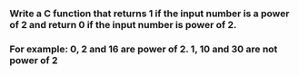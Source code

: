 ###  Write a C function that returns 1 if the input number is a power of 2 and return 0 if the input number is power of 2. 
### For example: 0, 2 and 16 are power of 2. 1, 10 and 30 are not power of 2
